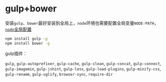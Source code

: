 # gulp+bower

安装`gulp`、`bower`最好安装到全局上，`node`环境也需要配置全局变量`NODE-PATH`，[`node`全局配置](https://github.com/tangJunGit/blog/tree/master/nodejs#globle)

```bash
npm install gulp -g
npm install bower -g
```

gulp插件：

`gulp`,
`gulp-autoprefixer`,
`gulp-cache`,
`gulp-clean`,
`gulp-concat`,
`gulp-connect`,
`gulp-imagemin`,
`gulp-jshint`,
`gulp-less`,
`gulp-load-plugins`,
`gulp-minify-css`,
`gulp-rename`,
`gulp-uglify`,
`browser-sync`,
`require-dir`

